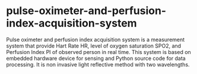# pulse-oximeter-and-perfusion-index-acquisition-system
Pulse oximeter and perfusion index acquisition system is a measurement system that provide Hart Rate HR, level of oxygen saturation SPO2, and Perfusion Index PI of observed person in real time. This system is based on embedded hardware device for sensing and Python source code for data processing. It is non invasive light reflective method with two wavelengths.
